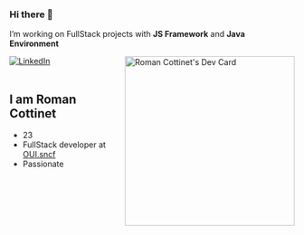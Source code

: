 ### Hi there 👋



I’m working on FullStack projects with **JS Framework** and **Java Environment**

<div align="left">
  <a href="https://fr.linkedin.com/in/roman-cottinet-a726a612b">
    <img
      src="https://img.shields.io/static/v1?logo=linkedin&style=flat-square&color=0072b1&label=LinkedIn&message=%E2%98%86"
      alt="LinkedIn"
    />
  </a>

  <a href="https://app.daily.dev/rcottinet">
    <img 
         src="https://api.daily.dev/devcards/f7583926fda346e89bc540c74f9cc839.png?r=wz7" 
         width="300" 
         alt="Roman Cottinet's Dev Card"
         align="right"
     />
  </a>
</div>

<br />

## I am Roman Cottinet

- 23
- FullStack developer at [OUI.sncf](https://fr.linkedin.com/company/e-voyageurs-sncf)
- Passionate
  
  
<!--
**rcottinet/rcottinet** is a ✨ _special_ ✨ repository because its `README.md` (this file) appears on your GitHub profile.

Here are some ideas to get you started:

- 🔭 I’m currently working on ...
- 🌱 I’m currently learning ...
- 👯 I’m looking to collaborate on ...
- 🤔 I’m looking for help with ...
- 💬 Ask me about ...
- 📫 How to reach me: ...
- 😄 Pronouns: ...
- ⚡ Fun fact: ...
-->
